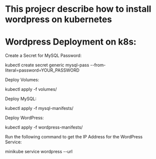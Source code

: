 # This projecr describe how to install wordpress on kubernetes 

# Wordpress Deployment on k8s:

Create a Secret for MySQL Password:
  
kubectl create secret generic mysql-pass --from-literal=password=YOUR_PASSWORD

Deploy Volumes:
  
kubectl apply -f volumes/

Deploy MySQL:
  
kubectl apply -f mysql-manifests/

Deploy WordPress:
  
kubectl apply -f wordpress-manifests/

Run the following command to get the IP Address for the WordPress Service:
  
minikube service wordpress --url
